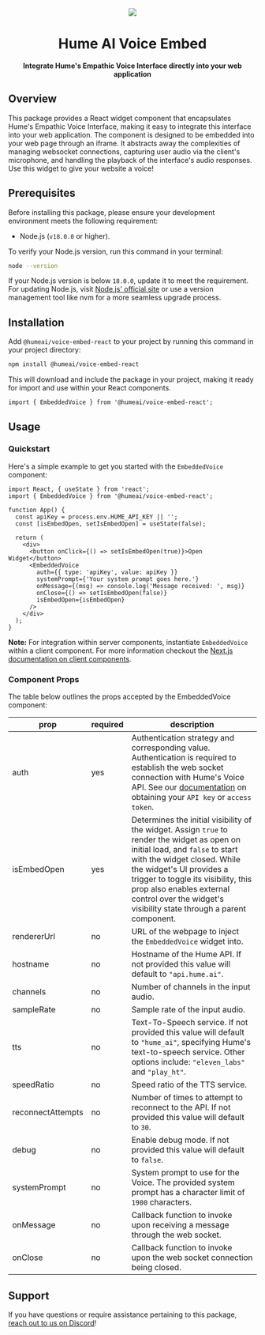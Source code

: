 <div align="center">
  <img src="https://storage.googleapis.com/hume-public-logos/hume/hume-banner.png">
  <h1>Hume AI Voice Embed</h1>
  <p>
    <strong>Integrate Hume's Empathic Voice Interface directly into your web application</strong>
  </p>
</div>

## Overview

This package provides a React widget component that encapsulates Hume's Empathic Voice Interface, making it easy to integrate this interface into your web application. The component is designed to be embedded into your web page through an iframe. It abstracts away the complexities of managing websocket connections, capturing user audio via the client's microphone, and handling the playback of the interface's audio responses. Use this widget to give your website a voice!

## Prerequisites

Before installing this package, please ensure your development environment meets the following requirement:

- Node.js (`v18.0.0` or higher).

To verify your Node.js version, run this command in your terminal:

```sh
node --version
```

If your Node.js version is below `18.0.0`, update it to meet the requirement. For updating Node.js, visit [Node.js' official site](https://nodejs.org/) or use a version management tool like nvm for a more seamless upgrade process.

## Installation

Add `@humeai/voice-embed-react` to your project by running this command in your project directory:

```bash
npm install @humeai/voice-embed-react
```

This will download and include the package in your project, making it ready for import and use within your React components.

```tsx
import { EmbeddedVoice } from '@humeai/voice-embed-react';
```

## Usage

### Quickstart

Here's a simple example to get you started with the `EmbeddedVoice` component:

```tsx
import React, { useState } from 'react';
import { EmbeddedVoice } from '@humeai/voice-embed-react';

function App() {
  const apiKey = process.env.HUME_API_KEY || '';
  const [isEmbedOpen, setIsEmbedOpen] = useState(false);

  return (
    <div>
      <button onClick={() => setIsEmbedOpen(true)}>Open Widget</button>
      <EmbeddedVoice
        auth={{ type: 'apiKey', value: apiKey }}
        systemPrompt={'Your system prompt goes here.'}
        onMessage={(msg) => console.log('Message received: ', msg)}
        onClose={() => setIsEmbedOpen(false)}
        isEmbedOpen={isEmbedOpen}
      />
    </div>
  );
}
```

**Note:** For integration within server components, instantiate `EmbeddedVoice` within a client component. For more information checkout the [Next.js documentation on client components](https://nextjs.org/docs/app/building-your-application/rendering/client-components).

### Component Props

The table below outlines the props accepted by the EmbeddedVoice component:

| prop              | required | description                                                                                                                                                                                                                                                                                                                         |
| ----------------- | -------- | ----------------------------------------------------------------------------------------------------------------------------------------------------------------------------------------------------------------------------------------------------------------------------------------------------------------------------------- |
| auth              | yes      | Authentication strategy and corresponding value. Authentication is required to establish the web socket connection with Hume's Voice API. See our [documentation](https://dev.hume.ai/docs/quick-start#getting-your-api-key) on obtaining your `API key` or `access token`.                                                         |
| isEmbedOpen       | yes      | Determines the initial visibility of the widget. Assign `true` to render the widget as open on initial load, and `false` to start with the widget closed. While the widget's UI provides a trigger to toggle its visibility, this prop also enables external control over the widget's visibility state through a parent component. |
| rendererUrl       | no       | URL of the webpage to inject the `EmbeddedVoice` widget into.                                                                                                                                                                                                                                                                       |
| hostname          | no       | Hostname of the Hume API. If not provided this value will default to `"api.hume.ai"`.                                                                                                                                                                                                                                               |
| channels          | no       | Number of channels in the input audio.                                                                                                                                                                                                                                                                                              |
| sampleRate        | no       | Sample rate of the input audio.                                                                                                                                                                                                                                                                                                     |
| tts               | no       | Text-To-Speech service. If not provided this value will default to `"hume_ai"`, specifying Hume's text-to-speech service. Other options include: `"eleven_labs"` and `"play_ht"`.                                                                                                                                                   |
| speedRatio        | no       | Speed ratio of the TTS service.                                                                                                                                                                                                                                                                                                     |
| reconnectAttempts | no       | Number of times to attempt to reconnect to the API. If not provided this value will default to `30`.                                                                                                                                                                                                                                |
| debug             | no       | Enable debug mode. If not provided this value will default to `false`.                                                                                                                                                                                                                                                              |
| systemPrompt      | no       | System prompt to use for the Voice. The provided system prompt has a character limit of `1900` characters.                                                                                                                                                                                                                          |
| onMessage         | no       | Callback function to invoke upon receiving a message through the web socket.                                                                                                                                                                                                                                                        |
| onClose           | no       | Callback function to invoke upon the web socket connection being closed.                                                                                                                                                                                                                                                            |

## Support

If you have questions or require assistance pertaining to this package, [reach out to us on Discord](https://discord.com/invite/WPRSugvAm6)!
